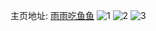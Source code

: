 主页地址: [雨雨吃鱼鱼](https://weibo.com/u/5537630687) 
![1](https://wx4.sinaimg.cn/mw2000/0062LkHZly1hayosi69e2j30ku0rsgz2.jpg) 
![2](https://wx4.sinaimg.cn/mw2000/0062LkHZly1harj247twjj35mo480qvb.jpg) 
![3](https://wx4.sinaimg.cn/mw2000/0062LkHZly1h6hpooa2eyj35mo480gty.jpg) 
